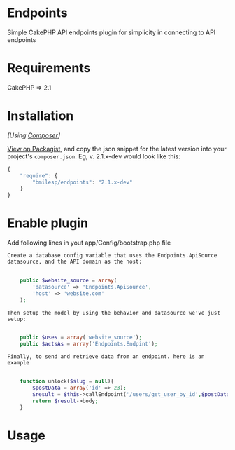 Endpoints
=========

Simple CakePHP API endpoints plugin for simplicity in connecting to API endpoints


# Requirements

CakePHP => 2.1 

# Installation


_[Using [Composer](http://getcomposer.org/)]_

[View on Packagist](https://packagist.org/packages/bmilesp/endpoints), and copy the json snippet for the latest version into your project's `composer.json`. Eg, v. 2.1.x-dev would look like this:

```javascript
{
	"require": {
		"bmilesp/endpoints": "2.1.x-dev"
	}
}
```

# Enable plugin

Add following lines in yout app/Config/bootstrap.php file

	Create a database config variable that uses the Endpoints.ApiSource datasource, and the API domain as the host:

```php
	
	public $website_source = array(
    	'datasource' => 'Endpoints.ApiSource',
    	'host' => 'website.com'
    );
``` 

	Then setup the model by using the behavior and datasource we've just setup:

```php
	
	public $uses = array('website_source');
	public $actsAs = array('Endpoints.Endpint');

```

	Finally, to send and retrieve data from an endpoint. here is an example

```php

	function unlock($slug = null){
		$postData = array('id' => 23);
		$result = $this->callEndpoint('/users/get_user_by_id',$postData);
		return $result->body; 	
	}

```

# Usage
